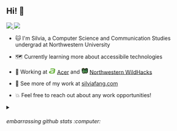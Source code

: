 <h2>Hi! 👋</h2>

<p>
  <a href="https://www.linkedin.com/in/silvia-fang/">
    <img src="https://img.shields.io/badge/-silviafang-blue?style=flat-square&logo=Linkedin&logoColor=white&link=https://www.linkedin.com/in/silvia-fang/">
  <a/>
    
  <a href="mailto:fang.silvia@gmail.com">
    <img src="https://img.shields.io/badge/-fang.silvia@gmail.com-c14438?style=flat-square&logo=Gmail&logoColor=white&link=mailto:fang.silvia@gmail.com">
  <a/>
</p>

- 🐱 I'm Silvia, a Computer Science and Communication Studies undergrad at Northwestern University
- 🗺️ Currently learning more about accessibile technologies
- 💼 Working at <img src="acerlogo.png" width="18"> <a href="https://www.acer.com">Acer<a/> and <img src="wildhackslogo_rotated.png" width="18"/> <a href="wildhacks.net">Northwestern WildHacks<a/>

- 🌸 See more of my work at [silviafang.com](https://silviafang.com)
- 💥 Feel free to reach out about any work opportunities!

<details>
  <summary><h6>embarrassing github stats :computer:</h6></summary>
  <br>
  
  ![Top Languages](https://github-readme-stats.vercel.app/api/top-langs/?username=verisorry)
  [![Silvia's GitHub Statistics](https://github-readme-stats.vercel.app/api?username=verisorry&count_private=true&show_icons=true&include_all_commits=true)](https://github.com/verisorry)
  
</details>


<!--
**verisorry/verisorry** is a ✨ _special_ ✨ repository because its `README.md` (this file) appears on your GitHub profile.

Here are some ideas to get you started:

- 🔭 I’m currently working on ...
- 🌱 I’m currently learning ...
- 👯 I’m looking to collaborate on ...
- 🤔 I’m looking for help with ...
- 💬 Ask me about ...
- 📫 How to reach me: ...
- 😄 Pronouns: ...
- ⚡ Fun fact: ...
-->
